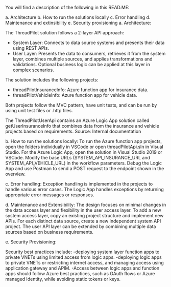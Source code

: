 You will find a description of the following in this READ.ME:

a. Architecture
b. How to run the solutions locally
c. Error handling
d. Maintenance and extinsibility
e. Security provisioning
a. Architecture:

The ThreadPilot solution follows a 2-layer API approach:
- System Layer: Connects to data source systems and presents their data using REST APIs.
- User Layer: Presents the data to consumers, retrieves it from the system layer, combines multiple sources, and applies transformations and validations. Optional business logic can be applied at this layer in complex scenarios.

The solution includes the following projects:
- threadPilotInsuranceInfo: Azure function app for insurance data.
- threadPilotVehicleInfo: Azure function app for vehicle data.

Both projects follow the MVC pattern, have unit tests, and can be run by using unit test files or .http files.

The ThreadPilotUserApi contains an Azure Logic App solution called getUserInsuranceInfo that combines data from the insurance and vehicle projects based on requirements.
Source: Internal documentation

b. How to run the solutions locally:
To run the Azure function app projects, open the folders individually in VSCode or open threadPilotApi.sln in Visual Studio.
For the Azure Logic App, open the solution in Visual Studio 2019 or VSCode. Modify the base URLs (SYSTEM_API_INSURANCE_URL and SYSTEM_API_VEHICLE_URL) in the workflow parameters. Debug the Logic App and use Postman to send a POST request to the endpoint shown in the overview.

c. Error handling:
Exception handling is implemented in the projects to handle various error cases. The Logic App handles exceptions by returning appropriate error messages or responses.

d. Maintenance and Extensibility:
The design focuses on minimal changes in the data access layer and flexibility in the user access layer. To add a new system access layer, copy an existing project structure and implement new APIs. For each distinct data source, create a new independent system API project. The user API layer can be extended by combining multiple data sources based on business requirements.

e. Security Provisioning:

Security best practices include: 
-deploying system layer function apps to private VNETs using limited access from logic apps.
-deploying logic apps to private VNETs or restricting internet access, and managing access using application gateway and APIM. 
-Access between logic apps and function apps should follow Azure best practices, such as OAuth flows or Azure managed Identity, while avoiding static tokens or keys.
